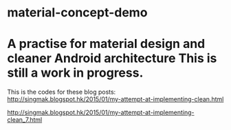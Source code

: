 material-concept-demo
=====================

A practise for material design and cleaner Android architecture
This is still a work in progress.
=====================
This is the codes for these blog posts:
http://singmak.blogspot.hk/2015/01/my-attempt-at-implementing-clean.html

http://singmak.blogspot.hk/2015/01/my-attempt-at-implementing-clean_7.html
